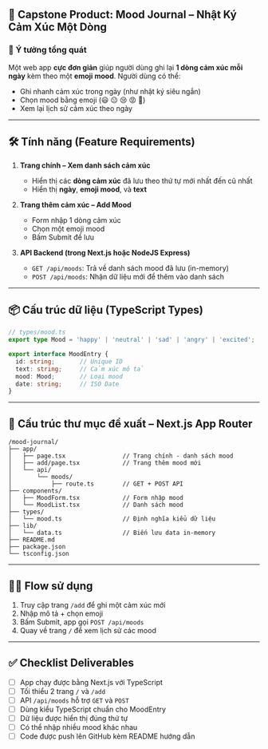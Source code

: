 ## 🎯 Capstone Product: **Mood Journal – Nhật Ký Cảm Xúc Một Dòng**

### 🧠 **Ý tưởng tổng quát**

Một web app **cực đơn giản** giúp người dùng ghi lại **1 dòng cảm xúc mỗi ngày** kèm theo một **emoji mood**.
Người dùng có thể:

* Ghi nhanh cảm xúc trong ngày (như nhật ký siêu ngắn)
* Chọn mood bằng emoji (😃 😐 😢 😡 🥳)
* Xem lại lịch sử cảm xúc theo ngày

---

## 🛠️ **Tính năng (Feature Requirements)**

1. **Trang chính – Xem danh sách cảm xúc**

   * Hiển thị các **dòng cảm xúc** đã lưu theo thứ tự mới nhất đến cũ nhất
   * Hiển thị **ngày**, **emoji mood**, và **text**

2. **Trang thêm cảm xúc – Add Mood**

   * Form nhập 1 dòng cảm xúc
   * Chọn một emoji mood
   * Bấm Submit để lưu

3. **API Backend (trong Next.js hoặc NodeJS Express)**

   * `GET /api/moods`: Trả về danh sách mood đã lưu (in-memory)
   * `POST /api/moods`: Nhận dữ liệu mới để thêm vào danh sách

---

## 📦 **Cấu trúc dữ liệu (TypeScript Types)**

```ts
// types/mood.ts
export type Mood = 'happy' | 'neutral' | 'sad' | 'angry' | 'excited';

export interface MoodEntry {
  id: string;       // Unique ID
  text: string;     // Cảm xúc mô tả
  mood: Mood;       // Loại mood
  date: string;     // ISO Date
}
```

---

## 📂 **Cấu trúc thư mục đề xuất – Next.js App Router**

```
/mood-journal/
├── app/
│   ├── page.tsx                // Trang chính - danh sách mood
│   ├── add/page.tsx            // Trang thêm mood mới
│   └── api/
│       └── moods/
│           ├── route.ts        // GET + POST API
├── components/
│   ├── MoodForm.tsx            // Form nhập mood
│   └── MoodList.tsx            // Danh sách mood
├── types/
│   └── mood.ts                 // Định nghĩa kiểu dữ liệu
├── lib/
│   └── data.ts                 // Biến lưu data in-memory
├── README.md
├── package.json
└── tsconfig.json
```

---

## 🧑‍💻 **Flow sử dụng**

1. Truy cập trang `/add` để ghi một cảm xúc mới
2. Nhập mô tả + chọn emoji
3. Bấm Submit, app gọi `POST /api/moods`
4. Quay về trang `/` để xem lịch sử các mood

---

## ✅ **Checklist Deliverables**

* [ ] App chạy được bằng Next.js với TypeScript
* [ ] Tối thiểu 2 trang `/` và `/add`
* [ ] API `/api/moods` hỗ trợ `GET` và `POST`
* [ ] Dùng kiểu TypeScript chuẩn cho MoodEntry
* [ ] Dữ liệu được hiển thị đúng thứ tự
* [ ] Có thể nhập nhiều mood khác nhau
* [ ] Code được push lên GitHub kèm README hướng dẫn
